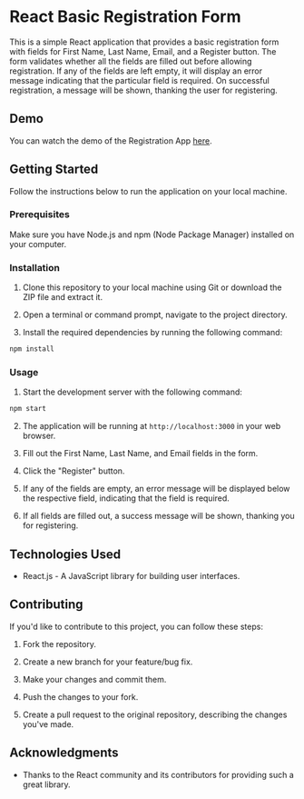 # React Basic Registration Form

This is a simple React application that provides a basic registration form with fields for First Name, Last Name, Email, and a Register button. The form validates whether all the fields are filled out before allowing registration. If any of the fields are left empty, it will display an error message indicating that the particular field is required. On successful registration, a message will be shown, thanking the user for registering.

## Demo

You can watch the demo of the Registration App [here](Registration-form-video.webm).


## Getting Started

Follow the instructions below to run the application on your local machine.

### Prerequisites

Make sure you have Node.js and npm (Node Package Manager) installed on your computer.

### Installation

1. Clone this repository to your local machine using Git or download the ZIP file and extract it.

2. Open a terminal or command prompt, navigate to the project directory.

3. Install the required dependencies by running the following command:

```bash
npm install
```

### Usage

1. Start the development server with the following command:

```bash
npm start
```

2. The application will be running at `http://localhost:3000` in your web browser.

3. Fill out the First Name, Last Name, and Email fields in the form.

4. Click the "Register" button.

5. If any of the fields are empty, an error message will be displayed below the respective field, indicating that the field is required.

6. If all fields are filled out, a success message will be shown, thanking you for registering.

## Technologies Used

- React.js - A JavaScript library for building user interfaces.


## Contributing

If you'd like to contribute to this project, you can follow these steps:

1. Fork the repository.

2. Create a new branch for your feature/bug fix.

3. Make your changes and commit them.

4. Push the changes to your fork.

5. Create a pull request to the original repository, describing the changes you've made.


## Acknowledgments

- Thanks to the React community and its contributors for providing such a great library.
